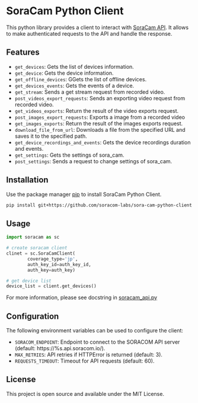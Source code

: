 # SoraCam Python Client

This python library provides a client to interact with [SoraCam API](https://users.soracom.io/ja-jp/tools/api/reference/#/SoraCam). It allows to make authenticated requests to the API and handle the response.

## Features

- `get_devices`: Gets the list of devices information.
- `get_device`: Gets the device information.
- `get_offline_devices`: GGets the list of offline devices.
- `get_devices_events`: Gets the events of a device.
- `get_stream`: Sends a get stream request from recorded video.
- `post_videos_export_requests`: Sends an exporting video request from recorded video.
- `get_videos_exports`: Return the result of the video exports request.
- `post_images_export_requests`: Exports a image from a recorded video
- `get_images_exports`: Return the result of the images exports request.
- `download_file_from_url`: Downloads a file from the specified URL and saves it to the specified
        path.
- `get_device_recordings_and_events`: Gets the device recordings duration and events.
- `get_settings`: Gets the settings of sora_cam.
- `post_settings`: Sends a request to change settings of sora_cam.


## Installation

Use the package manager [pip](https://pip.pypa.io/en/stable/) to install SoraCam Python Client.

```bash
pip install git+https://github.com/soracom-labs/sora-cam-python-client
```

## Usage

```python
import soracam as sc

# create soracam client
clinet = sc.SoraCamClient(
        coverage_type='jp',
        auth_key_id=auth_key_id,
        auth_key=auth_key)

# get device list
device_list = client.get_devices()

```
For more information, please see docstring in [soracam_api.py](https://github.com/soracom-labs/sora-cam-python-client/soracam/soracom_api.py)

## Configuration

The following environment variables can be used to configure the client:

- `SORACOM_ENDPOINT`: Endpoint to connect to the SORACOM API server (default: https://%s.api.soracom.io/).
- `MAX_RETRIES`: API retries if HTTPError is returned (default: 3).
- `REQUESTS_TIMEOUT`: Timeout for API requests (default: 60).

## License
This project is open source and available under the MIT License.
